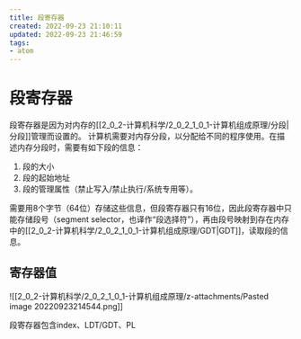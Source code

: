 ```yaml
---
title: 段寄存器
created: 2022-09-23 21:10:11
updated: 2022-09-23 21:46:59
tags: 
- atom
---
```


# 段寄存器

段寄存器是因为对内存的[[2_0_2-计算机科学/2_0_2_1_0_1-计算机组成原理/分段|分段]]管理而设置的。
计算机需要对内存分段，以分配给不同的程序使用。在描述内存分段时，需要有如下段的信息：
1. 段的大小
2. 段的起始地址
3. 段的管理属性（禁止写入/禁止执行/系统专用等）。

需要用8个字节（64位）存储这些信息，但段寄存器只有16位，因此段寄存器中只能存储段号（segment selector，也译作“段选择符”），再由段号映射到存在内存中的[[2_0_2-计算机科学/2_0_2_1_0_1-计算机组成原理/GDT|GDT]]，读取段的信息。

## 寄存器值

![[2_0_2-计算机科学/2_0_2_1_0_1-计算机组成原理/z-attachments/Pasted image 20220923214544.png]]

段寄存器包含index、LDT/GDT、PL
